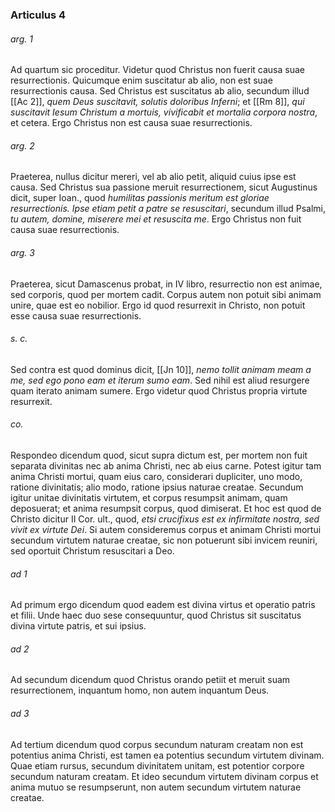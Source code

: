 ### Articulus 4

###### arg. 1
Ad quartum sic proceditur. Videtur quod Christus non fuerit causa suae resurrectionis. Quicumque enim suscitatur ab alio, non est suae resurrectionis causa. Sed Christus est suscitatus ab alio, secundum illud [[Ac 2]], *quem Deus suscitavit, solutis doloribus Inferni*; et [[Rm 8]], *qui suscitavit Iesum Christum a mortuis, vivificabit et mortalia corpora nostra*, et cetera. Ergo Christus non est causa suae resurrectionis.

###### arg. 2
Praeterea, nullus dicitur mereri, vel ab alio petit, aliquid cuius ipse est causa. Sed Christus sua passione meruit resurrectionem, sicut Augustinus dicit, super Ioan., quod *humilitas passionis meritum est gloriae resurrectionis. Ipse etiam petit a patre se resuscitari*, secundum illud Psalmi, *tu autem, domine, miserere mei et resuscita me*. Ergo Christus non fuit causa suae resurrectionis.

###### arg. 3
Praeterea, sicut Damascenus probat, in IV libro, resurrectio non est animae, sed corporis, quod per mortem cadit. Corpus autem non potuit sibi animam unire, quae est eo nobilior. Ergo id quod resurrexit in Christo, non potuit esse causa suae resurrectionis.

###### s. c.
Sed contra est quod dominus dicit, [[Jn 10]], *nemo tollit animam meam a me, sed ego pono eam et iterum sumo eam*. Sed nihil est aliud resurgere quam iterato animam sumere. Ergo videtur quod Christus propria virtute resurrexit.

###### co.
Respondeo dicendum quod, sicut supra dictum est, per mortem non fuit separata divinitas nec ab anima Christi, nec ab eius carne. Potest igitur tam anima Christi mortui, quam eius caro, considerari dupliciter, uno modo, ratione divinitatis; alio modo, ratione ipsius naturae creatae. Secundum igitur unitae divinitatis virtutem, et corpus resumpsit animam, quam deposuerat; et anima resumpsit corpus, quod dimiserat. Et hoc est quod de Christo dicitur II Cor. ult., quod, *etsi crucifixus est ex infirmitate nostra, sed vivit ex virtute Dei*. Si autem consideremus corpus et animam Christi mortui secundum virtutem naturae creatae, sic non potuerunt sibi invicem reuniri, sed oportuit Christum resuscitari a Deo.

###### ad 1
Ad primum ergo dicendum quod eadem est divina virtus et operatio patris et filii. Unde haec duo sese consequuntur, quod Christus sit suscitatus divina virtute patris, et sui ipsius.

###### ad 2
Ad secundum dicendum quod Christus orando petiit et meruit suam resurrectionem, inquantum homo, non autem inquantum Deus.

###### ad 3
Ad tertium dicendum quod corpus secundum naturam creatam non est potentius anima Christi, est tamen ea potentius secundum virtutem divinam. Quae etiam rursus, secundum divinitatem unitam, est potentior corpore secundum naturam creatam. Et ideo secundum virtutem divinam corpus et anima mutuo se resumpserunt, non autem secundum virtutem naturae creatae.

